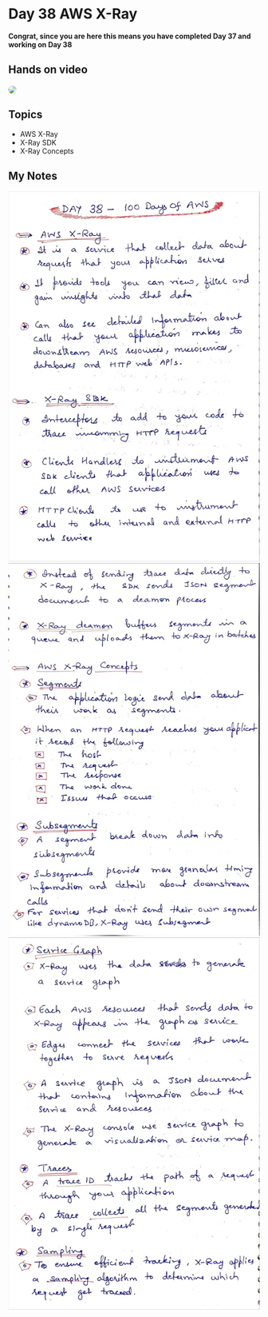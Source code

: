 # Day 38 AWS X-Ray

**Congrat, since you are here this means you have completed Day 37 and working on Day 38**

## Hands on video
<a href="https://youtu.be/aVtPSlyC_2Q">
<img src="https://i3.ytimg.com/vi/aVtPSlyC_2Q/hqdefault.jpg" align="center" width="200" style="border-radius:40px" />
</a>

## Topics
  - AWS X-Ray
  - X-Ray SDK
  - X-Ray Concepts

## My Notes
  ![1](./images/5c6b85912131519ac266c1eee8166bf0c5315045.jpeg)
  ![2](./images/122b9cbe243e6d6b572b8d0862702c4c3a44bdcb.jpeg)
  ![3](./images/16941e977759a165edadfe27c38d54c781f83e6e.jpeg)

